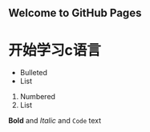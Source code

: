 ## Welcome to GitHub Pages



# 开始学习c语言


- Bulleted
- List

1. Numbered
2. List

**Bold** and _Italic_ and `Code` text


